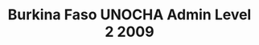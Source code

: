 ---
title: Burkina Faso UNOCHA Admin Level 2 2009
categories: 
    - data
geography: burkina
partner: unocha
cat: logistics
year: 2009
layer: ocha-cod.burkinafaso-admin2-2009
api:
embed:
source: UNOCHA  
license: Public Domain
updated: 3/28/2012
description: This layer depicts the second level administrative borders for Burkina Faso. Data obtained from the [UN Office for the Coordination of Humanitarian Affairs (UN OCHA)](http://www.unocha.org/)
downloads:
    - type: shapefile
      link: data/raw_files/ocha-burkinafaso-admin2.zip
    - type: sqlite
      link: data/raw_files/ocha-burkinafaso-admin2.sqlite.zip
---